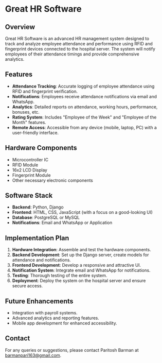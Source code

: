 # Great HR Software

## Overview
Great HR Software is an advanced HR management system designed to track and analyze employee attendance and performance using RFID and fingerprint devices connected to the hospital server. The system will notify employees of their attendance timings and provide comprehensive analytics.

## Features
- **Attendance Tracking**: Accurate logging of employee attendance using RFID and fingerprint verification.
- **Notifications**: Employees receive attendance notifications via email and WhatsApp.
- **Analytics**: Detailed reports on attendance, working hours, performance, bonuses, etc.
- **Rating System**: Includes "Employee of the Week" and "Employee of the Month" features.
- **Remote Access**: Accessible from any device (mobile, laptop, PC) with a user-friendly interface.

## Hardware Components
- Microcontroller IC
- RFID Module
- 16x2 LCD Display
- Fingerprint Module
- Other necessary electronic components

## Software Stack
- **Backend**: Python, Django
- **Frontend**: HTML, CSS, JavaScript (with a focus on a good-looking UI)
- **Database**: PostgreSQL or MySQL
- **Notifications**: Email and WhatsApp or Application

## Implementation Plan
1. **Hardware Integration**: Assemble and test the hardware components.
2. **Backend Development**: Set up the Django server, create models for attendance and notifications.
3. **Frontend Development**: Develop a responsive and attractive UI.
4. **Notification System**: Integrate email and WhatsApp for notifications.
5. **Testing**: Thorough testing of the entire system.
6. **Deployment**: Deploy the system on the hospital server and ensure secure access.

## Future Enhancements
- Integration with payroll systems.
- Advanced analytics and reporting features.
- Mobile app development for enhanced accessibility.

## Contact
For any queries or suggestions, please contact Paritosh Barman at barmanpari163@gmail.com.
